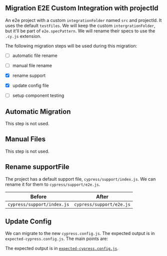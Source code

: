 ## Migration E2E Custom Integration with projectId

An e2e project with a custom `integrationFolder` named `src` and projectId. It uses the default `testFiles`. We will keep the custom `intergrationFolder`, but it'll be part of `e2e.specPattern`. We will rename their specs to use the `.cy.js` extension.

The following migration steps will be used during this migration:

- [ ] automatic file rename
- [ ] manual file rename
- [x] rename support
- [x] update config file
- [ ] setup component testing


## Automatic Migration

This step is not used.

## Manual Files

This step is not used.

## Rename supportFile

The project has a default support file, `cypress/support/index.js`. We can rename it for them to `cypress/support/e2e.js`.

| Before | After|
|---|---|
| `cypress/support/index.js` | `cypress/support/e2e.js` |

## Update Config

We can migrate to the new `cypress.config.js`. The expected output is in `expected-cypress.config.js`. The main points are:


The expected output is in [`expected-cypress.config.js`](./expected-cypress.config.js).